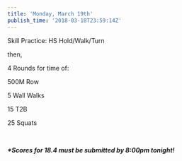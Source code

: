 ```yaml
---
title: 'Monday, March 19th'
publish_time: '2018-03-18T23:59:14Z'
---
```


Skill Practice: HS Hold/Walk/Turn

then,

4 Rounds for time of:

500M Row

5 Wall Walks

15 T2B

25 Squats

 

***\*Scores for 18.4 must be submitted by 8:00pm tonight!***
